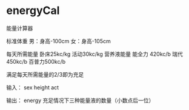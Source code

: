# energyCal
能量计算器

标准体重 男：身高-100cm
                  女：身高-105cm
 
 每天所需能量 
          卧床25kc/kg
          活动30kc/kg
 营养液能量
          能全力 420kc/b
          瑞代450kc/b
          百普力500kc/b
   
   满足每天所需能量的2/3即为充足
   
   
   输入：
            sex
            height
            act
            
输出：
        energy
        充足情况下三种能量液的数量（小数点后一位）
